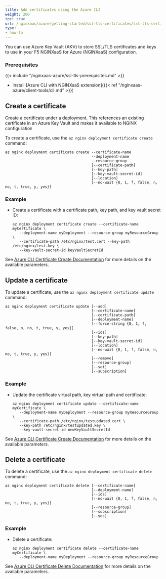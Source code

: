 ```yaml
---
title: Add certificates using the Azure CLI
weight: 200
toc: true
url: /nginxaas/azure/getting-started/ssl-tls-certificates/ssl-tls-certificates-azure-cli/
type:
- how-to
---
```


You can use Azure Key Vault (AKV) to store SSL/TLS certificates and keys to use in your F5 NGINXaaS for Azure (NGINXaaS) configuration.

### Prerequisites

{{< include "/nginxaas-azure/ssl-tls-prerequisites.md" >}}

- Install [Azure CLI with NGINXaaS extension]({{< ref "/nginxaas-azure/client-tools/cli.md" >}})

## Create a certificate

Create a certificate under a deployment. This references an existing certificate in an Azure Key Vault and makes it available to NGINX configuration

To create a certificate, use the `az nginx deployment certificate create` command:

```shell
az nginx deployment certificate create --certificate-name
                                       --deployment-name
                                       --resource-group
                                       [--certificate-path]
                                       [--key-path]
                                       [--key-vault-secret-id]
                                       [--location]
                                       [--no-wait {0, 1, f, false, n, no, t, true, y, yes}]
```

### Example

- Create a certificate with a certificate path, key path, and key vault secret ID:

   ```shell
   az nginx deployment certificate create --certificate-name myCertificate \
      --deployment-name myDeployment --resource-group myResourceGroup \
      --certificate-path /etc/nginx/test.cert --key-path /etc/nginx/test.key \
      --key-vault-secret-id keyVaultSecretId
   ```

See [Azure CLI Certificate Create Documentation](https://learn.microsoft.com/en-us/cli/azure/nginx/deployment/certificate#az-nginx-deployment-certificate-create) for more details on the available parameters.

## Update a certificate

To update a certificate, use the `az nginx deployment certificate update` command:

```shell
az nginx deployment certificate update [--add]
                                       [--certificate-name]
                                       [--certificate-path]
                                       [--deployment-name]
                                       [--force-string {0, 1, f, false, n, no, t, true, y, yes}]
                                       [--ids]
                                       [--key-path]
                                       [--key-vault-secret-id]
                                       [--location]
                                       [--no-wait {0, 1, f, false, n, no, t, true, y, yes}]
                                       [--remove]
                                       [--resource-group]
                                       [--set]
                                       [--subscription]
```

### Example

- Update the certificate virtual path, key virtual path and certificate:

   ```shell
   az nginx deployment certificate update --certificate-name myCertificate \
      --deployment-name myDeployment --resource-group myResourceGroup \
      --certificate-path /etc/nginx/testupdated.cert \
      --key-path /etc/nginx/testupdated.key \
      --key-vault-secret-id newKeyVaultSecretId
   ```

See [Azure CLI Certificate Create Documentation](https://learn.microsoft.com/en-us/cli/azure/nginx/deployment/certificate#az-nginx-deployment-certificate-update) for more details on the available parameters.

## Delete a certificate

To delete a certificate, use the `az nginx deployment certificate delete` command:

```shell
az nginx deployment certificate delete [--certificate-name]
                                       [--deployment-name]
                                       [--ids]
                                       [--no-wait {0, 1, f, false, n, no, t, true, y, yes}]
                                       [--resource-group]
                                       [--subscription]
                                       [--yes]
```

### Example

- Delete a certificate:

   ```shell
   az nginx deployment certificate delete --certificate-name myCertificate \
      --deployment-name myDeployment --resource-group myResourceGroup
   ```

See [Azure CLI Certificate Delete Documentation](https://learn.microsoft.com/en-us/cli/azure/nginx/deployment/certificate#az-nginx-deployment-certificate-delete) for more details on the available parameters.
